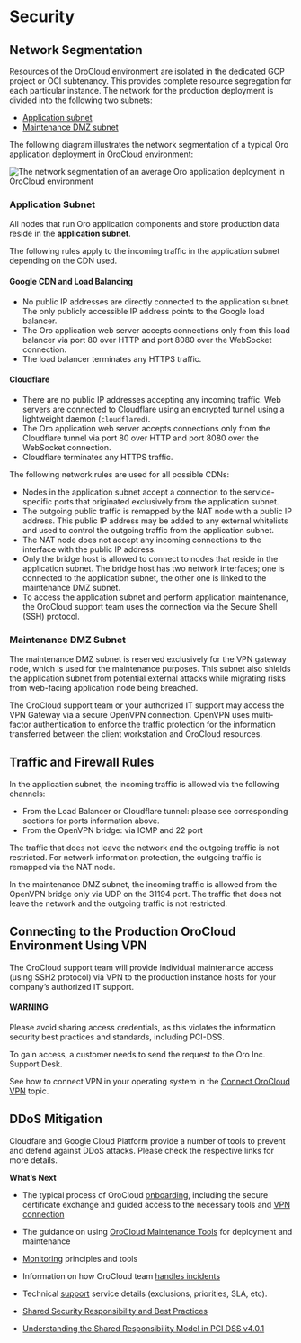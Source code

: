 <!-- meta: description = Guidance on security settings options, network segmentation, traffic and firewall rules, and DDoS protection for the OroCloud administrators -->

<a id="cloud-security"></a>

# Security

## Network Segmentation

Resources of the OroCloud environment are isolated in the dedicated GCP project or OCI subtenancy. This provides complete resource segregation for each particular instance. The network for the production deployment is divided into the following two subnets:

* [Application subnet]()
* [Maintenance DMZ subnet]()

The following diagram illustrates the network segmentation of a typical Oro application deployment in OroCloud environment:

![The network segmentation of an average Oro application deployment in OroCloud environment](cloud/img/production_network_highlevel_public_diagram.png)

<a id="cloud-security-application-subnet"></a>

### Application Subnet

All nodes that run Oro application components and store production data reside in the **application subnet**.

The following rules apply to the incoming traffic in the application subnet depending on the CDN used.

#### Google CDN and Load Balancing

* No public IP addresses are directly connected to the application subnet. The only publicly accessible IP address points to the Google load balancer.
* The Oro application web server accepts connections only from this load balancer via port 80 over HTTP and port 8080 over the WebSocket connection.
* The load balancer terminates any HTTPS traffic.

#### Cloudflare

* There are no public IP addresses accepting any incoming traffic. Web servers are connected to Cloudflare using an encrypted tunnel using a lightweight daemon (`cloudflared`).
* The Oro application web server accepts connections only from the Cloudflare tunnel via port 80 over HTTP and port 8080 over the WebSocket connection.
* Cloudflare terminates any HTTPS traffic.

The following network rules are used for all possible CDNs:

* Nodes in the application subnet accept a connection to the service-specific ports that originated exclusively from the application subnet.
* The outgoing public traffic is remapped by the NAT node with a public IP address. This public IP address may be added to any external whitelists and used to control the outgoing traffic from the application subnet.
* The NAT node does not accept any incoming connections to the interface with the public IP address.
* Only the bridge host is allowed to connect to nodes that reside in the application subnet. The bridge host has two network interfaces; one is connected to the application subnet, the other one is linked to the maintenance DMZ subnet.
* To access the application subnet and perform application maintenance, the OroCloud support team uses the connection via the Secure Shell (SSH) protocol.

### Maintenance DMZ Subnet

The maintenance DMZ subnet is reserved exclusively for the VPN gateway node, which is used for the maintenance purposes. This subnet also shields the application subnet from potential external attacks while migrating risks from web-facing application node being breached.

The OroCloud support team or your authorized IT support may access the VPN Gateway via a secure OpenVPN connection. OpenVPN uses multi-factor authentication to enforce the traffic protection for the information transferred between the client workstation and OroCloud resources.

## Traffic and Firewall Rules

In the application subnet, the incoming traffic is allowed via the following channels:

* From the Load Balancer or Cloudflare tunnel: please see corresponding sections for ports information above.
* From the OpenVPN bridge: via ICMP and 22 port

The traffic that does not leave the network and the outgoing traffic is not restricted. For network information protection, the outgoing traffic is remapped via the NAT node.

In the maintenance DMZ subnet, the incoming traffic is allowed from the OpenVPN bridge only via UDP on the 31194 port. The traffic that does not leave the network and the outgoing traffic is not restricted.

## Connecting to the Production OroCloud Environment Using VPN

The OroCloud support team will provide individual maintenance access (using SSH2 protocol) via VPN to the production instance hosts for your company’s authorized IT support.

#### WARNING
Please avoid sharing access credentials, as this violates the information security best practices and standards, including PCI-DSS.

To gain access, a customer needs to send the request to  the Oro Inc. Support Desk.

See how to connect VPN in your operating system in the [Connect OroCloud VPN](../connect-vpn.md#cloud-connect-vpn) topic.

## DDoS Mitigation

Cloudfare and Google Cloud Platform provide a number of tools to prevent and defend against DDoS attacks.
Please check the respective links for more details.

**What’s Next**

* The typical process of OroCloud [onboarding](../onboarding/index.md#cloud-onboarding), including the secure certificate exchange and guided access to the necessary tools and [VPN connection](../connect-vpn.md#cloud-connect-vpn)
* The guidance on using [OroCloud Maintenance Tools](../maintenance/index.md#cloud-maintenance) for deployment and maintenance
* [Monitoring](../monitoring.md#cloud-monitoring) principles and tools
* Information on how OroCloud team [handles incidents](../monitoring.md#cloud-monitoring)
* Technical [support](../support.md#cloud-support) service details (exclusions, priorities, SLA, etc).

* [Shared Security Responsibility and Best Practices](best-practices.md)
* [Understanding the Shared Responsibility Model in PCI DSS v4.0.1](shared-responsibility-model.md)
